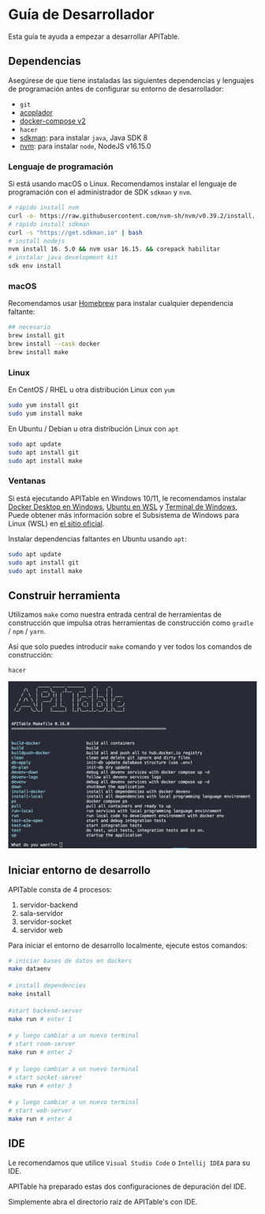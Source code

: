 # Guía de Desarrollador

Esta guía te ayuda a empezar a desarrollar APITable.

## Dependencias

Asegúrese de que tiene instaladas las siguientes dependencias y lenguajes de programación antes de configurar su entorno de desarrollador:

- `git`
- [acoplador](https://docs.docker.com/engine/install/)
- [docker-compose v2](https://docs.docker.com/engine/install/)
- `hacer`
- [sdkman](https://sdkman.io/): para instalar `java`, Java SDK 8
- [nvm](https://github.com/nvm-sh/nvm): para instalar `node`, NodeJS v16.15.0


### Lenguaje de programación

Si está usando macOS o Linux. Recomendamos instalar el lenguaje de programación con el administrador de SDK `sdkman` y `nvm`.

```bash
# rápido install nvm
curl -o- https://raw.githubusercontent.com/nvm-sh/nvm/v0.39.2/install. h | bash
# rápido install sdkman
curl -s "https://get.sdkman.io" | bash
# install nodejs 
nvm install 16. 5.0 && nvm usar 16.15. && corepack habilitar
# instalar java development kit
sdk env install
```

### macOS

Recomendamos usar [Homebrew](https://brew.sh/) para instalar cualquier dependencia faltante:

```bash
## necesario
brew install git
brew install --cask docker
brew install make
```

### Linux

En CentOS / RHEL u otra distribución Linux con `yum`

```bash
sudo yum install git
sudo yum install make
```

En Ubuntu / Debian u otra distribución Linux con `apt`

```bash
sudo apt update
sudo apt install git
sudo apt install make
```


### Ventanas

Si está ejecutando APITable en Windows 10/11, le recomendamos instalar [Docker Desktop en Windows](https://docs.docker.com/desktop/install/windows-install/), [Ubuntu en WSL](https://ubuntu.com/wsl) y [Terminal de Windows](https://aka.ms/terminal), Puede obtener más información sobre el Subsistema de Windows para Linux (WSL) en [el sitio oficial](https://learn.microsoft.com/en-us/windows/wsl).

Instalar dependencias faltantes en Ubuntu usando `apt`:

```bash
sudo apt update
sudo apt install git
sudo apt install make
```


## Construir herramienta

Utilizamos `make` como nuestra entrada central de herramientas de construcción que impulsa otras herramientas de construcción como `gradle` / `npm` / `yarn`.

Así que solo puedes introducir `make` comando y ver todos los comandos de construcción:

```bash
hacer
```

![hacer captura de pantalla de comandos](../static/make.png)



## Iniciar entorno de desarrollo

APITable consta de 4 procesos:

1. servidor-backend
2. sala-servidor
3. servidor-socket
4. servidor web

Para iniciar el entorno de desarrollo localmente, ejecute estos comandos:

```bash
# iniciar bases de datos en dockers
make dataenv 

# install dependencies
make install 

#start backend-server
make run # enter 1  

# y luego cambiar a un nuevo terminal
# start room-server
make run # enter 2

# y luego cambiar a un nuevo terminal
# start socket-server
make run # enter 3  

# y luego cambiar a un nuevo terminal
# start web-server
make run # enter 4

```




## IDE

Le recomendamos que utilice `Visual Studio Code` o `Intellij IDEA` para su IDE.

APITable ha preparado estas dos configuraciones de depuración del IDE.

Simplemente abra el directorio raíz de APITable's con IDE.
